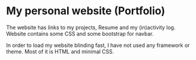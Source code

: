 # My personal website (Portfolio)

The website has links to my projects, Resume and my (in)activity log. Website contains some CSS and some bootstrap for navbar.

In order to load my website blinding fast, I have not used any framework or theme. Most of it is HTML and minimal CSS.
